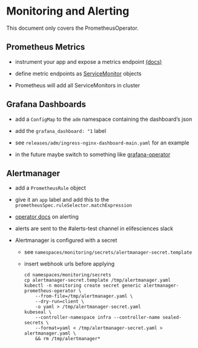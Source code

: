 
Monitoring and Alerting
=======================

This document only covers the PrometheusOperator.


## Prometheus Metrics

-   instrument your app and expose a metrics endpoint
    [(docs)](https://prometheus.io/docs/instrumenting/clientlibs/)

-   define metric endpoints as
    [ServiceMonitor](https://github.com/coreos/prometheus-operator/blob/master/Documentation/user-guides/getting-started.md#related-resources)
    objects

-   Prometheus will add all ServiceMonitors in cluster

## Grafana Dashboards

-   add a `ConfigMap` to the `adm` namespace containing the dashboard’s
    json

-   add the `grafana_dashboard: "1` label

-   see `releases/adm/ingress-nginx-dashboard-main.yaml` for an example

-   in the future maybe switch to something like
    [grafana-operator](https://github.com/integr8ly/grafana-operator)

## Alertmanager

-   add a `PrometheusRule` object

-   give it an `app` label and add this to the
    `prometheusSpec.ruleSelector.matchExpression`

-   [operator
    docs](https://github.com/coreos/prometheus-operator/blob/master/Documentation/user-guides/alerting.md)
    on alerting

-   alerts are sent to the \#alerts-test channel in elifesciences slack

-   Alertmanager is configured with a secret

    -   see `namespaces/monitoring/secrets/alertmanager-secret.template`

    -   insert webhook urls before applying

            cd namespaces/monitoring/secrets
            cp alertmanager-secret.template /tmp/alertmanager.yaml
            kubectl -n monitoring create secret generic alertmanager-prometheus-operator \
                --from-file=/tmp/alertmanager.yaml \
                --dry-run=client \
                -o yaml > /tmp/alertmanager-secret.yaml
            kubeseal \
                --controller-namespace infra --controller-name sealed-secrets \
                --format=yaml < /tmp/alertmanager-secret.yaml > alertmanager.yaml \
                && rm /tmp/alertmanager*
